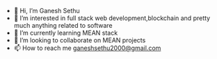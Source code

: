 - 👋 Hi, I’m Ganesh Sethu
- 👀 I’m interested in full stack web development,blockchain and pretty much anything related to software
- 🌱 I’m currently learning MEAN stack
- 💞️ I’m looking to collaborate on MEAN projects
- 📫 How to reach me ganeshsethu2000@gmail.com

<!---
ganesh-sethu-fp/ganesh-sethu-fp is a ✨ special ✨ repository because its `README.md` (this file) appears on your GitHub profile.
You can click the Preview link to take a look at your changes.
--->
